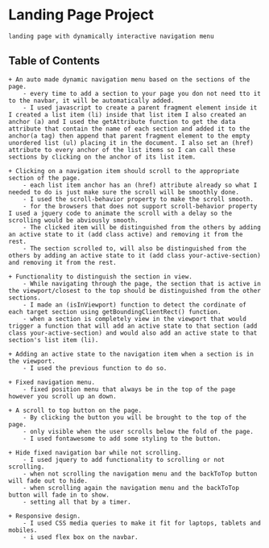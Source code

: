 # Landing Page Project
    landing page with dynamically interactive navigation menu

## Table of Contents
    + An auto made dynamic navigation menu based on the sections of the page.
        - every time to add a section to your page you don not need tto it to the navbar, it will be automatically added.
        - I used javascript to create a parent fragment element inside it I created a list item (li) inside that list item I also created an anchor (a) and I used the getAttribute function to get the data attribute that contain the name of each section and added it to the anchor(a tag) then append that parent fragment element to the empty unordered list (ul) placing it in the document. I also set an (href) attribute to every anchor of the list items so I can call these sections by clicking on the anchor of its list item.
       
    + Clicking on a navigation item should scroll to the appropriate section of the page.
        - each list item anchor has an (href) attribute already so what I needed to do is just make sure the scroll will be smoothly done.
        - I used the scroll-behavior property to make the scroll smooth.
        - for the browsers that does not support scroll-behavior property I used a jquery code to animate the scroll with a delay so the scrolling would be abviously smooth.
        - The clicked item will be distinguished from the others by adding an active state to it (add class active) and removing it from the rest.
        - The section scrolled to, will also be distinguished from the others by adding an active state to it (add class your-active-section) and removing it from the rest.

    + Functionality to distinguish the section in view.
        - While navigating through the page, the section that is active in the viewport/closest to the top should be distinguished from the other sections.
        - I made an (isInViewport) function to detect the cordinate of each target section using getBoundingClientRect() function.
        - when a section is completely view in the viewport that would trigger a function that will add an active state to that section (add class your-active-section) and would also add an active state to that section's list item (li).

    + Adding an active state to the navigation item when a section is in the viewport.
        - I used the previous function to do so.

    + Fixed navigation menu.
        - fixed position menu that always be in the top of the page however you scroll up an down.

    + A scroll to top button on the page.
        - By clicking the button you will be brought to the top of the page.
        - only visible when the user scrolls below the fold of the page.
        - I used fontawesome to add some styling to the button.

    + Hide fixed navigation bar while not scrolling.
        - I used jquery to add functionality to scrolling or not scrolling.
        - when not scrolling the navigation menu and the backToTop button will fade out to hide.
        - when scrolling again the navigation menu and the backToTop button will fade in to show.
        - setting all that by a timer. 

    + Responsive design.
        - I used CSS media queries to make it fit for laptops, tablets and mobiles.
        - i used flex box on the navbar.